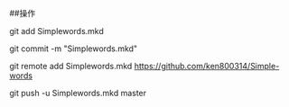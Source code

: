 ##操作

git add Simplewords.mkd

git commit -m "Simplewords.mkd"

git remote add Simplewords.mkd https://github.com/ken800314/Simple-words

git push -u Simplewords.mkd master
